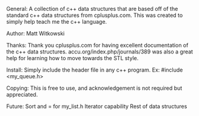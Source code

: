 General:
	A collection of c++ data structures that are based off of the standard c++ 	data structures from cplusplus.com. This was created to simply help
	teach me the c++ language.

Author:
	Matt Witkowski

Thanks:
	Thank you cplusplus.com for having excellent documentation of the c++
	data structures. accu.org/index.php/journals/389 was also a great help for learning how to move towards the STL style.

Install:
	Simply include the header file in any c++ program.
	Ex: #include <my_queue.h>

Copying:
	This is free to use, and acknowledgement is not required but appreciated.

Future:
	Sort and = for my_list.h
	Iterator capability
	Rest of data structures
